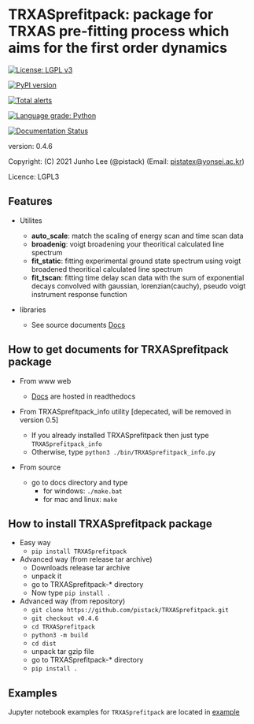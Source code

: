 # TRXASprefitpack: package for TRXAS pre-fitting process which aims for the first order dynamics

[![License: LGPL v3](https://img.shields.io/badge/License-LGPL%20v3-blue.svg)](https://www.gnu.org/licenses/lgpl-3.0)

[![PyPI version](https://badge.fury.io/py/TRXASprefitpack.svg)](https://badge.fury.io/py/TRXASprefitpack)

[![Total alerts](https://img.shields.io/lgtm/alerts/g/pistack/TRXASprefitpack.svg?logo=lgtm&logoWidth=18)](https://lgtm.com/projects/g/pistack/TRXASprefitpack/alerts/)

[![Language grade: Python](https://img.shields.io/lgtm/grade/python/g/pistack/TRXASprefitpack.svg?logo=lgtm&logoWidth=18)](https://lgtm.com/projects/g/pistack/TRXASprefitpack/context:python)

[![Documentation Status](https://readthedocs.org/projects/trxasprefitpack/badge/?version=latest)](https://trxasprefitpack.readthedocs.io/en/latest/?badge=latest)

version:  0.4.6

Copyright: (C) 2021  Junho Lee (@pistack) (Email: pistatex@yonsei.ac.kr)

Licence: LGPL3

## Features
* Utilites
  * **auto_scale**: match the scaling of energy scan and time scan data
  * **broadenig**: voigt broadening your theoritical calculated line spectrum
  * **fit_static**: fitting experimental ground state spectrum using voigt broadened theoritical calculated line spectrum
  * **fit_tscan**: fitting time delay scan data with the sum of exponential decays convolved with gaussian, lorenzian(cauchy), pseudo voigt instrument response function

* libraries
  * See source documents [Docs](https://trxasprefitpack.readthedocs.io/)
  

## How to get documents for TRXASprefitpack package

* From www web
  * [Docs](https://trxasprefitpack.readthedocs.io/) are hosted in readthedocs

* From TRXASprefitpack_info utility [depecated, will be removed in version 0.5]
  * If you already installed TRXASprefitpack then just type ``TRXASprefitpack_info``
  * Otherwise, type ``python3 ./bin/TRXASprefitpack_info.py``

* From source
  * go to docs directory and type
    * for windows: ``./make.bat``
    * for mac and linux: ``make``

## How to install TRXASprefitpack package
* Easy way
  * ``pip install TRXASprefitpack``
* Advanced way (from release tar archive)
  * Downloads release tar archive
  * unpack it
  * go to TRXASprefitpack-* directory
  * Now type ``pip install .``
* Advanced way (from repository)
  * ``git clone https://github.com/pistack/TRXASprefitpack.git``
  * ``git checkout v0.4.6``
  * ``cd TRXASprefitpack``
  * ``python3 -m build``
  * ``cd dist``
  * unpack tar gzip file
  * go to TRXASprefitpack-* directory
  * ``pip install .``

## Examples
Jupyter notebook examples for ``TRXASprefitpack`` are located in
[example](https://github.com/pistack/TRXASprefitpack-example/tree/v0.4.6)
